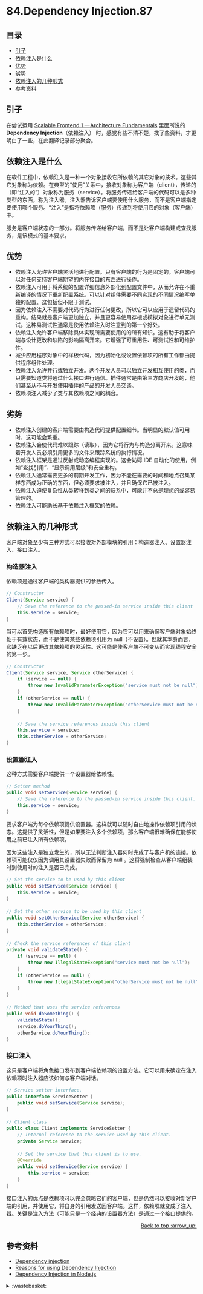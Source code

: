 # 84.Dependency Injection.87
## <a name="index"></a> 目录
- [引子](#start)
- [依赖注入是什么](#what)
- [优势](#advantages)
- [劣势](#disadvantages)
- [依赖注入的几种形式](#types)
- [参考资料](#reference)


## <a name="start"></a> 引子
在尝试运用 [Scalable Frontend 1 — Architecture Fundamentals][url-4] 里面所说的 **Dependency Injection**（依赖注入） 时，感觉有些不清不楚，找了些资料，才更明白了一些，在此翻译记录部分聚合。

## <a name="what"></a> 依赖注入是什么
在软件工程中，依赖注入是一种一个对象接收它所依赖的其它对象的技术。这些其它对象称为依赖。在典型的“使用”关系中，接收对象称为客户端（client），传递的（即“注入的”）对象称为服务（service）。将服务传递给客户端的代码可以是多种类型的东西，称为注入器。注入器告诉客户端要使用什么服务，而不是客户端指定要使用哪个服务。“注入”是指将依赖项（服务）传递到将使用它的对象（客户端）中。

服务是客户端状态的一部分。将服务传递给客户端，而不是让客户端构建或查找服务，是该模式的基本要求。

## <a name="advantages"></a> 优势
- 依赖注入允许客户端灵活地进行配置。只有客户端的行为是固定的。客户端可以对任何支持客户端期望的内在接口的东西进行操作。
- 依赖注入可用于将系统的配置详细信息外部化到配置文件中，从而允许在不重新编译的情况下重新配置系统。可以针对组件需要不同实现的不同情况编写单独的配置。这包括但不限于测试。
- 因为依赖注入不需要对代码行为进行任何更改，所以它可以应用于遗留代码的重构。结果就是客户端更加独立，并且更容易使用存根或模拟对象进行单元测试。这种易测试性通常是使用依赖注入时注意到的第一个好处。
- 依赖注入允许客户端移除具体实现所需要使用的的所有知识。这有助于将客户端与设计更改和缺陷的影响隔离开来。它增强了可重用性、可测试性和可维护性。
- 减少应用程序对象中的样板代码，因为初始化或设置依赖项的所有工作都由提供程序组件处理。
- 依赖注入允许并行或独立开发。两个开发人员可以独立开发相互使用的类，而只需要知道类将通过什么接口进行通信。插件通常是由第三方商店开发的，他们甚至从不与开发使用插件的产品的开发人员交谈。
- 依赖项注入减少了类与其依赖项之间的耦合。


## <a name="disadvantages"></a> 劣势
- 依赖注入创建的客户端需要由构造代码提供配置细节。当明显的默认值可用时，这可能会繁重。
- 依赖注入会使代码难以跟踪（读取），因为它将行为与构造分离开来。这意味着开发人员必须引用更多的文件来跟踪系统的执行情况。
- 依赖注入框架是通过反射或动态编程实现的。这会妨碍 IDE 自动化的使用，例如“查找引用”、“显示调用层级”和安全重构。
- 依赖注入通常需要更多的前期开发工作，因为不能在需要的时间和地点召集某样东西成为正确的东西，但必须要求被注入，并且确保它已被注入。
- 依赖注入迫使复杂性从类转移到类之间的联系中，可能并不总是理想的或容易管理的。
- 依赖注入可能助长基于依赖注入框架的依赖。

## <a name="types"></a> 依赖注入的几种形式
客户端对象至少有三种方式可以接收对外部模块的引用：构造器注入、设置器注入、接口注入。

### 构造器注入
依赖项是通过客户端的类构器提供的参数传入。
```java
// Constructor
Client(Service service) {
    // Save the reference to the passed-in service inside this client
    this.service = service;
}
```
当可以首先构造所有依赖项时，最好使用它，因为它可以用来确保客户端对象始终处于有效状态，而不是使其某些依赖项引用为 null（不设置）。但就其本身而言，它缺乏在以后更改其依赖项的灵活性。这可能是使客户端不可变从而实现线程安全的第一步。
```java
// Constructor
Client(Service service, Service otherService) {
    if (service == null) {
        throw new InvalidParameterException("service must not be null");
    }
    if (otherService == null) {
        throw new InvalidParameterException("otherService must not be null");
    }

    // Save the service references inside this client
    this.service = service;
    this.otherService = otherService;
}
```

### 设置器注入
这种方式需要客户端提供一个设置器给依赖性。
```java
// Setter method
public void setService(Service service) {
    // Save the reference to the passed-in service inside this client.
    this.service = service;
}
```

要求客户端为每个依赖项提供设置器。这样就可以随时自由地操作依赖项引用的状态。这提供了灵活性，但是如果要注入多个依赖项，那么客户端很难确保在能够使用之前已注入所有依赖项。

因为这些注入是独立发生的，所以无法判断注入器何时完成了与客户机的连接。依赖项可能仅仅因为调用其设置器失败而保留为 null 。这将强制检查从客户端组装时到使用时的注入是否已完成。
```java
// Set the service to be used by this client
public void setService(Service service) {
    this.service = service;
}

// Set the other service to be used by this client
public void setOtherService(Service otherService) {
    this.otherService = otherService;
}

// Check the service references of this client
private void validateState() {
    if (service == null) {
        throw new IllegalStateException("service must not be null");
    }
    if (otherService == null) {
        throw new IllegalStateException("otherService must not be null");
    }
}

// Method that uses the service references
public void doSomething() {
    validateState();
    service.doYourThing();
    otherService.doYourThing();
}
```


### 接口注入
这只是客户端将角色接口发布到客户端依赖项的设置方法。它可以用来确定在注入依赖项时注入器应该如何与客户端对话。
```java
// Service setter interface.
public interface ServiceSetter {
    public void setService(Service service);
}

// Client class
public class Client implements ServiceSetter {
    // Internal reference to the service used by this client.
    private Service service;

    // Set the service that this client is to use.
    @Override
    public void setService(Service service) {
        this.service = service;
    }
}
```
接口注入的优点是依赖项可以完全忽略它们的客户端，但是仍然可以接收对新客户端的引用，并使用它，将自身的引用发送回客户端。这样，依赖项就变成了注入器。关键是注入方法（可能只是一个经典的设置器方法）是通过一个接口提供的。


<div align="right"><a href="#index">Back to top :arrow_up:</a></div>

## <a name="reference"></a> 参考资料
- [Dependency injection][url-1]
- [Reasons for using Dependency Injection][url-2]
- [Dependency Injection in Node.js][url-3]


[url-1]:https://en.wikipedia.org/wiki/Dependency_injection
[url-2]:https://blog.risingstack.com/dependency-injection-in-node-js/
[url-3]:https://medium.com/@Jeffijoe/dependency-injection-in-node-js-2016-edition-f2a88efdd427
[url-4]:https://github.com/XXHolic/blog/issues/78

[url-local-rail]:./images/n/rail.png

<details>
<summary>:wastebasket:</summary>

最近一直在玩[《暗黑地牢》][url-game]，在不看攻略的情况下，还需要花费不少的精力去试错。

![84-poster][url-local-poster]

</details>

[url-game]:https://store.steampowered.com/app/262060/Darkest_Dungeon/
[url-local-poster]:./images/84/poster.jpg
